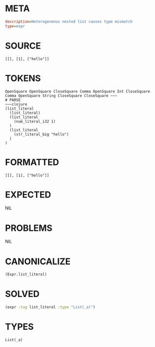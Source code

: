 # META
~~~ini
description=Heterogeneous nested list causes type mismatch
type=expr
~~~
# SOURCE
~~~roc
[[], [1], ["hello"]]
~~~
# TOKENS
~~~text
OpenSquare OpenSquare CloseSquare Comma OpenSquare Int CloseSquare Comma OpenSquare String CloseSquare CloseSquare ~~~
# PARSE
~~~clojure
(list_literal
  (list_literal)
  (list_literal
    (num_literal_i32 1)
  )
  (list_literal
    (str_literal_big "hello")
  )
)
~~~
# FORMATTED
~~~roc
[[], [1], ["hello"]]
~~~
# EXPECTED
NIL
# PROBLEMS
NIL
# CANONICALIZE
~~~clojure
(Expr.list_literal)
~~~
# SOLVED
~~~clojure
(expr :tag list_literal :type "List(_a)")
~~~
# TYPES
~~~roc
List(_a)
~~~
